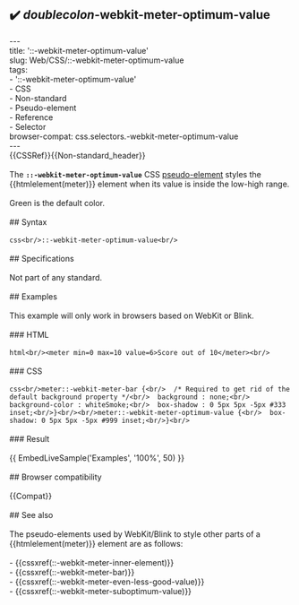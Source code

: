 ## ✔️ _doublecolon_-webkit-meter-optimum-value 
 ---<br/>title: '::-webkit-meter-optimum-value'<br/>slug: Web/CSS/::-webkit-meter-optimum-value<br/>tags:<br/>  - '::-webkit-meter-optimum-value'<br/>  - CSS<br/>  - Non-standard<br/>  - Pseudo-element<br/>  - Reference<br/>  - Selector<br/>browser-compat: css.selectors.-webkit-meter-optimum-value<br/>---<br/>{{CSSRef}}{{Non-standard_header}}<br/><br/>The **`::-webkit-meter-optimum-value`** CSS [pseudo-element](/en-US/docs/Glossary/Pseudo-element) styles the {{htmlelement(meter)}} element when its value is inside the low-high range.<br/><br/>Green is the default color.<br/><br/>## Syntax<br/><br/>```css<br/>::-webkit-meter-optimum-value<br/>```<br/><br/>## Specifications<br/><br/>Not part of any standard.<br/><br/>## Examples<br/><br/>This example will only work in browsers based on WebKit or Blink.<br/><br/>### HTML<br/><br/>```html<br/><meter min=0 max=10 value=6>Score out of 10</meter><br/>```<br/><br/>### CSS<br/><br/>```css<br/>meter::-webkit-meter-bar {<br/>  /* Required to get rid of the default background property */<br/>  background : none;<br/>  background-color : whiteSmoke;<br/>  box-shadow : 0 5px 5px -5px #333 inset;<br/>}<br/><br/>meter::-webkit-meter-optimum-value {<br/>  box-shadow: 0 5px 5px -5px #999 inset;<br/>}<br/>```<br/><br/>### Result<br/><br/>{{ EmbedLiveSample('Examples', '100%', 50) }}<br/><br/>## Browser compatibility<br/><br/>{{Compat}}<br/><br/>## See also<br/><br/>The pseudo-elements used by WebKit/Blink to style other parts of a {{htmlelement(meter)}} element are as follows:<br/><br/>- {{cssxref(::-webkit-meter-inner-element)}}<br/>- {{cssxref(::-webkit-meter-bar)}}<br/>- {{cssxref(::-webkit-meter-even-less-good-value)}}<br/>- {{cssxref(::-webkit-meter-suboptimum-value)}}<br/>